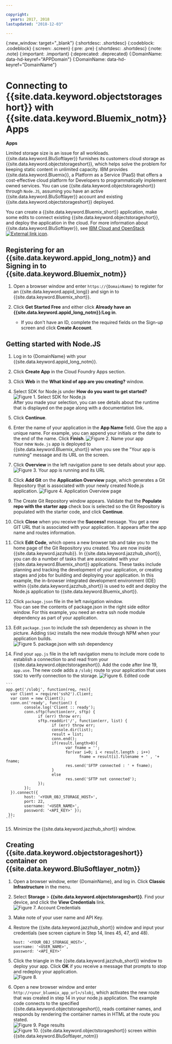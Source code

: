 ```yaml
---

copyright:
  years: 2017, 2018
lastupdated: "2018-12-03"

---
```

{:new_window: target="_blank"}
{:shortdesc: .shortdesc}
{:codeblock: .codeblock}
{:screen: .screen}
{:pre: .pre}
{:shortdesc: .shortdesc}
{:note: .note}
{:important: .important}
{:deprecated: .deprecated}
{:DomainName: data-hd-keyref="APPDomain"}
{:DomainName: data-hd-keyref="DomainName"}

# Connecting to {{site.data.keyword.objectstorageshort}} with {{site.data.keyword.Bluemix_notm}} Apps

**Apps**

Limited storage size is an issue for all workloads. {{site.data.keyword.BluSoftlayer}} furnishes its customers cloud storage as {{site.data.keyword.objectstorageshort}}, which helps solve the problem for keeping static content in unlimited capacity. IBM provides {{site.data.keyword.Bluemix}}, a Platform as a Service (PaaS) that offers a cost-effective cloud platform for Developers to programmatically implement owned services. You can use {{site.data.keyword.objectstorageshort}} through `Node.JS`, assuming you have an active {{site.data.keyword.BluSoftlayer}} account and existing {{site.data.keyword.objectstorageshort}} deployed.

You can create a {{site.data.keyword.Bluemix_short}} application, make some edits to connect existing {{site.data.keyword.objectstorageshort}}, and deploy the application in the cloud.  For more information about {{site.data.keyword.BluSoftlayer}}, see [IBM Cloud and OpenStack ![External link icon](../../icons/launch-glyph.svg "External link icon")](http://blog.softlayer.com/2015/softlayer-bluemix-and-openstack-powerful-combination).


## Registering for an {{site.data.keyword.appid_long_notm}} and Signing in to {{site.data.keyword.Bluemix_notm}}

1. Open a browser window and enter `https://{DomainName}` to register for an {{site.data.keyword.appid_long}} and sign in to {{site.data.keyword.Bluemix_short}}.

2. Click **Get Started Free** and either click **Already have an {{site.data.keyword.appid_long_notm}}**/**Log in**.
   - If you don't have an ID, complete the required fields on the Sign-up screen and click **Create Account**.


## Getting started with Node.JS

 1. Log in to {DomainName} with your {{site.data.keyword.appid_long_notm}}.

 2. Click **Create App** in the Cloud Foundry Apps section.

 3. Click **Web** in the **What kind of app are you creating?** window.

 4. Select SDK for Node.js under **How do you want to get started?**<br/>
    ![Figure 1. Select SDK for Node.js](/images/bluemix_fig1.png)<br/>
    After you made your selection, you can see details about the runtime that is displayed on the page along with a documentation link.

 5. Click **Continue**.

 6. Enter the name of your application in the **App Name** field. Give the app a unique name. For example, you can append your initials or the date to the end of the name. Click **Finish**.
    ![Figure 2. Name your app](/images/bluemix_fig2.png)<br/>
    Your new `Node.js` app is deployed to {{site.data.keyword.Bluemix_short}} when you see the "Your app is running" message and its URL on the screen.

 7. Click **Overview** in the left navigation pane to see details about your app.
 ![Figure 3. Your app is running and its URL](/images/bluemix_fig3.png)

 8. Click **Add Git** on the **Application Overview** page, which generates a Git Repository that is associated with your newly created Node.js application.
   ![Figure 4. Application Overview page](/images/bluemix_fig4.png)<br/>


 9. The Create Git Repository window appears. Validate that the **Populate repo with the starter app** check box is selected so the Git Repository is populated with the starter code, and click **Continue**.

 10. Click **Close** when you receive the **Success!** message. You get a new GIT URL that is associated with your application. It appears after the app name and routes information.

 11. Click **Edit Code**, which opens a new browser tab and take you to the home page of the Git Repository you created.
     You are now inside {{site.data.keyword.jazzhub}}. In {{site.data.keyword.jazzhub_short}}, you can do a number of tasks that are associated with your {{site.data.keyword.Bluemix_short}} applications. These tasks include planning and tracking the development of your application, or creating stages and jobs for building and deploying your application.
     In this example, the in-browser integrated development environment (IDE) within {{site.data.keyword.jazzhub_short}} is used to edit and deploy the Node.js application to {{site.data.keyword.Bluemix_short}}.

 12. Click `package.json` file in the left navigation window. <br/>
     You can see the contents of package.json in the right side editor window. For this example, you need an extra ssh node module dependency as part of your application.

 13. Edit `package.json` to include the ssh dependency as shown in the picture. Adding `SSH2` installs the new module through NPM when your application builds.<br/>
     ![Figure 5. package.json with ssh dependency](/images/bluemix_fig5.png)

 14. Find your `app.js` file in the left navigation menu to include more code to establish a connection to and read from your {{site.data.keyword.objectstorageshort}}. Add the code after line 19, `app.use`. The new code adds a `/slobj` route to your application that uses `SSH2` to verify connection to the storage.
    ![Figure 6. Edited code](/images/bluemix_fig6.png)

    ```
    app.get('/slobj', function(req, res){
      var Client = require('ssh2').Client;
      var conn = new Client();
      conn.on('ready', function() {
            console.log('Client :: ready');
            conn.sftp(function(err, sftp) {
                  if (err) throw err;
                  sftp.readdir('/', function(err, list) {
                        if (err) throw err;
                        console.dir(list);
                        result = list;
                        conn.end();
                        if(result.length>0){
                              var fname = '';
                              for(var i=0; i < result.length ; i++)
                                    fname = result[i].filename + ' , '+ fname;
                              res.send('SFTP connected : ' + fname);
                        }
                        else
                              res.send('SFTP not connected');
                  });
            });
      }).connect({
            host: '<YOUR_OBJ_STORAGE_HOST>',
            port: 22,  
            username: '<USER_NAME>',
            password: '<API_KEY>' });
     });
    ```

15. Minimize the {{site.data.keyword.jazzhub_short}} window.

## Creating {{site.data.keyword.objectstorageshort}} container on {{site.data.keyword.BluSoftlayer_notm}}

 1. Open a browser window, enter {DomainName}, and log in. Click **Classic Infrastructure** in the menu.

 2. Select **Storage** > **{{site.data.keyword.objectstorageshort}}**. Find your device, and click the **View Credentials** link.<br/>
    ![Figure 7. Account Credentials](/images/bluemix_fig7.png)

 3. Make note of your user name and API Key.

 4. Restore the {{site.data.keyword.jazzhub_short}} window and input your credentials (see screen capture in Step 14, lines 45, 47, and 48).
    ```
    host: '<YOUR_OBJ_STORAGE_HOST>',
    username: '<USER_NAME>',
    password: '<API_KEY>'
    ```

 5. Click the triangle in the {{site.data.keyword.jazzhub_short}} window to deploy your app. Click **OK** if you receive a message that prompts to stop and redeploy your application.<br/>
 ![Figure 8.](/images/bluemix_fig8.2.png)

 6. Open a new browser window and enter `http://<your_bluemix_app_url>/slobj`, which activates the new route that was created in step 14 in your node.js application.
    The example code connects to the specified {{site.data.keyword.objectstorageshort}}, reads container names, and responds by rendering the container names in HTML at the route you stated.<br/>
    ![Figure 9. Page results](/images/bluemix_fig8.png)
    ![Figure 10. {{site.data.keyword.objectstorageshort}} screen within {{site.data.keyword.BluSoftlayer_notm}}](/images/bluemix_fig9.png)

